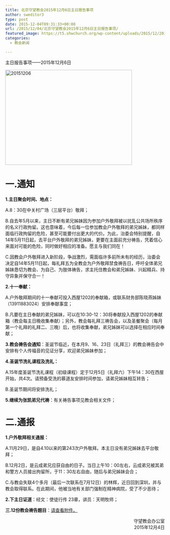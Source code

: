 ```yaml
---
title: 北京守望教会2015年12月6日主日报告事项
author: sweditor3
type: post
date: 2015-12-04T09:31:33+00:00
url: /2015/12/04/北京守望教会2015年12月6日主日报告事项/
featured_image: https://t5.shwchurch.org/wp-content/uploads/2015/12/20151206-400x288.jpg
categories:
  - 教会新闻

---
```

主日报告事项&mdash;&mdash;2015年12月6日 

<!--more-->

[<img alt="20151206" class="aligncenter size-full wp-image-13155" height="300" src="http://t5.shwchurch.org/wp-content/uploads/2015/12/20151206.jpg" width="400" />][1] 

# 一.通知
  


**1.主日聚会时间、地点：**
	  
A.8：30在中关村广场（三层平台）敬拜；
	  
B.自去年5月以来，主日不断有弟兄姊妹因为参加户外敬拜被以扰乱公共场所秩序的名义行政拘留。这也意味着，今后每一位参加教会户外敬拜的弟兄姊妹，都同样面临行政拘留的危险，甚至可能要付出更大的代价。为此，治委会特别提醒，自14年5月11日起，去平台户外敬拜的弟兄姊妹，更要在主面前充分祷告，凭着信心来面对可能的危险，同时做好相应的准备。愿主与我们同在！
	  
C.因教会户外敬拜进入新阶段，争战激烈，需面临许多前所未有的经历，治委会决定自14年5月11日起，每礼拜五为全教会为户外敬拜禁食祷告日，呼吁全体弟兄姊妹恳切为教会、为自己、为肢体祷告，求主托住教会和弟兄姊妹、兴起精兵、持守异象并保守合一！ 

**2.十一奉献：**
	  
A.户外敬拜期间的十一奉献可投入西屋1202的奉献箱，或联系财务部陈晓燕姊妹（13911883024）安排奉献事宜；
	  
B.凡要在主日奉献的弟兄姊妹，可以在10:30-12：30将奉献投入西屋1202的奉献箱（教会每主日晚收集奉献）；另外，教会每礼拜三祷告会，以及圣餐聚会（每月第一个礼拜的礼拜二、三晚）后，也将收集奉献，弟兄姊妹可以选择在相应时间奉献； 

**3.教会祷告会通知**：圣诞节临近，在本月9、16、23日（礼拜三）的教会祷告会中安排有个人传福音的见证分享，欢迎弟兄姊妹参加； 

**4.圣诞节洗礼课程及洗礼：** 

A.15年度圣诞节洗礼课程（初级课程）定于12月5日（礼拜六）下午14：30在西屋开始，共4次。请预备受洗的慕道友安排时间参加，请弟兄姊妹相互转告；
	  
B.圣诞节期间将安排洗礼； 

**5.继续为张凯弟兄代祷**：有关祷告事项见教会相关文件； 

# 二.通报
  


**1.户外敬拜相关通报：** 

A.11月29日，是自4.10以来的第243次户外敬拜。本主日没有弟兄姊妹去平台敬拜；
	  
B.12月2日，是云成弟兄应获自由的日子。当日上午10：00左右，云成弟兄被其弟和警方人员接出拘留所，于11：30左右自由，随后与弟兄姊妹会合；
	  
C.与教会失联4个多月（最后一次联系在7月12日）的林辉，近日回到深圳，并与教会取得联系。在此期间，他被当地有关部门强制在精神病院，受了不少恶待； 

**2.下主日证道**：经文：使徒行传 23章，讲员：天明牧师； 

**三.12份教会祷告题目**：[请查看附件。][2] 

<p style="text-align: right;">
  守望教会办公室<br /> 2015年12月4日
</p>

&nbsp; 

&nbsp;

 [1]: http://t5.shwchurch.org/wp-content/uploads/2015/12/20151206.jpg
 [2]: /2015/12/04/北京守望教会祷告题目2015年12月/